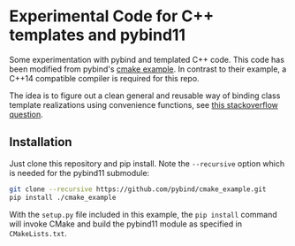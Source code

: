 # Experimental Code for C++ templates and pybind11

Some experimentation with pybind and templated C++ code. This code has been modified from pybind's [cmake example](https://github.com/pybind/cmake_example). 
In contrast to their example, a C++14 compatible compiler is required for this repo.

The idea is to figure out a clean general and reusable way of binding class template realizations using convenience functions, see [this stackoverflow question](https://stackoverflow.com/questions/64552878/how-can-i-automatically-bind-templated-member-functions-of-variadic-class-templa).

## Installation

Just clone this repository and pip install. Note the `--recursive` option which is
needed for the pybind11 submodule:

```bash
git clone --recursive https://github.com/pybind/cmake_example.git
pip install ./cmake_example
```

With the `setup.py` file included in this example, the `pip install` command will
invoke CMake and build the pybind11 module as specified in `CMakeLists.txt`.

